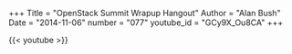 +++
Title = "OpenStack Summit Wrapup Hangout"
Author = "Alan Bush"
Date = "2014-11-06"
number = "077"
youtube_id = "GCy9X_Ou8CA"
+++

{{< youtube >}}
